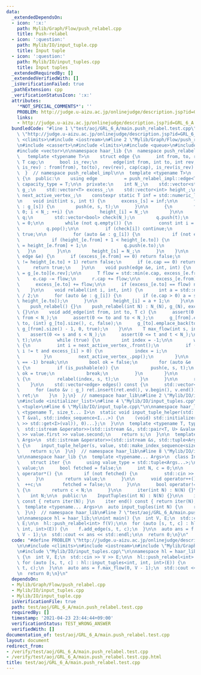 ```yaml
---
data:
  _extendedDependsOn:
  - icon: ':x:'
    path: Mylib/Graph/Flow/push_relabel.cpp
    title: Push-relabel
  - icon: ':question:'
    path: Mylib/IO/input_tuple.cpp
    title: Input tuple
  - icon: ':question:'
    path: Mylib/IO/input_tuples.cpp
    title: Input tuples
  _extendedRequiredBy: []
  _extendedVerifiedWith: []
  _isVerificationFailed: true
  _pathExtension: cpp
  _verificationStatusIcon: ':x:'
  attributes:
    '*NOT_SPECIAL_COMMENTS*': ''
    PROBLEM: http://judge.u-aizu.ac.jp/onlinejudge/description.jsp?id=GRL_6_A
    links:
    - http://judge.u-aizu.ac.jp/onlinejudge/description.jsp?id=GRL_6_A
  bundledCode: "#line 1 \"test/aoj/GRL_6_A/main.push_relabel.test.cpp\"\n#define PROBLEM\
    \ \"http://judge.u-aizu.ac.jp/onlinejudge/description.jsp?id=GRL_6_A\"\n\n#include\
    \ <climits>\n#include <iostream>\n#line 2 \"Mylib/Graph/Flow/push_relabel.cpp\"\
    \n#include <cassert>\n#include <limits>\n#include <queue>\n#include <utility>\n\
    #include <vector>\n\nnamespace haar_lib {\n  namespace push_relabel_impl {\n \
    \   template <typename T>\n    struct edge {\n      int from, to, rev;\n     \
    \ T cap;\n      bool is_rev;\n      edge(int from, int to, int rev, T cap, bool\
    \ is_rev) : from(from), to(to), rev(rev), cap(cap), is_rev(is_rev) {}\n    };\n\
    \  }  // namespace push_relabel_impl\n\n  template <typename T>\n  class push_relabel\
    \ {\n  public:\n    using edge          = push_relabel_impl::edge<T>;\n    using\
    \ capacity_type = T;\n\n  private:\n    int N_;\n    std::vector<std::vector<edge>>\
    \ g_;\n    std::vector<T> excess_;\n    std::vector<int> height_;\n    std::queue<int>\
    \ next_active_vertex_;\n    constexpr static T inf = std::numeric_limits<T>::max();\n\
    \n    void init(int s, int t) {\n      excess_[s] = inf;\n\n      for (auto &e\
    \ : g_[s]) {\n        push(e, s, t);\n      }\n\n      {\n        for (int i =\
    \ 0; i < N_; ++i) {\n          height_[i] = N_;\n        }\n\n        std::queue<int>\
    \ q;\n        std::vector<bool> check(N_);\n        q.push(t);\n        height_[t]\
    \ = 0;\n\n        while (not q.empty()) {\n          const int i = q.front();\n\
    \          q.pop();\n\n          if (check[i]) continue;\n          check[i] =\
    \ true;\n\n          for (auto &e : g_[i]) {\n            if (not e.is_rev) continue;\n\
    \            if (height_[e.from] + 1 < height_[e.to]) {\n              height_[e.to]\
    \ = height_[e.from] + 1;\n              q.push(e.to);\n            }\n       \
    \   }\n        }\n\n        height_[s] = N_;\n      }\n    }\n\n    bool is_pushable(const\
    \ edge &e) {\n      if (excess_[e.from] == 0) return false;\n      if (height_[e.from]\
    \ != height_[e.to] + 1) return false;\n      if (e.cap == 0) return false;\n \
    \     return true;\n    }\n\n    void push(edge &e, int, int) {\n      auto &r\
    \ = g_[e.to][e.rev];\n\n      T flow = std::min(e.cap, excess_[e.from]);\n\n \
    \     e.cap -= flow;\n      r.cap += flow;\n\n      excess_[e.from] -= flow;\n\
    \      excess_[e.to] += flow;\n\n      if (excess_[e.to] == flow) next_active_vertex_.push(e.to);\n\
    \    }\n\n    void relabel(int i, int, int) {\n      int a = std::numeric_limits<int>::max()\
    \ / 2;\n      for (auto &e : g_[i]) {\n        if (e.cap > 0) a = std::min(a,\
    \ height_[e.to]);\n      }\n\n      height_[i] = a + 1;\n    }\n\n  public:\n\
    \    push_relabel() {}\n    push_relabel(int N) : N_(N), g_(N), excess_(N), height_(N)\
    \ {}\n\n    void add_edge(int from, int to, T c) {\n      assert(0 <= from and\
    \ from < N_);\n      assert(0 <= to and to < N_);\n      g_[from].emplace_back(from,\
    \ to, (int) g_[to].size(), c, false);\n      g_[to].emplace_back(to, from, (int)\
    \ g_[from].size() - 1, 0, true);\n    }\n\n    T max_flow(int s, int t) {\n  \
    \    assert(0 <= s and s < N_);\n      assert(0 <= t and t < N_);\n      init(s,\
    \ t);\n\n      while (true) {\n        int index = -1;\n\n        while (not next_active_vertex_.empty())\
    \ {\n          int i = next_active_vertex_.front();\n          if (i != s and\
    \ i != t and excess_[i] > 0) {\n            index = i;\n            break;\n \
    \         }\n          next_active_vertex_.pop();\n        }\n\n        if (index\
    \ == -1) break;\n\n        bool ok = false;\n        for (auto &e : g_[index])\
    \ {\n          if (is_pushable(e)) {\n            push(e, s, t);\n           \
    \ ok = true;\n            break;\n          }\n        }\n\n        if (not ok)\
    \ {\n          relabel(index, s, t);\n        }\n      }\n\n      return excess_[t];\n\
    \    }\n\n    std::vector<edge> edges() const {\n      std::vector<edge> ret;\n\
    \      for (auto &v : g_) ret.insert(ret.end(), v.begin(), v.end());\n      return\
    \ ret;\n    }\n  };\n}  // namespace haar_lib\n#line 2 \"Mylib/IO/input_tuples.cpp\"\
    \n#include <initializer_list>\n#line 4 \"Mylib/IO/input_tuples.cpp\"\n#include\
    \ <tuple>\n#line 6 \"Mylib/IO/input_tuple.cpp\"\n\nnamespace haar_lib {\n  template\
    \ <typename T, size_t... I>\n  static void input_tuple_helper(std::istream &s,\
    \ T &val, std::index_sequence<I...>) {\n    (void) std::initializer_list<int>{(void(s\
    \ >> std::get<I>(val)), 0)...};\n  }\n\n  template <typename T, typename U>\n\
    \  std::istream &operator>>(std::istream &s, std::pair<T, U> &value) {\n    s\
    \ >> value.first >> value.second;\n    return s;\n  }\n\n  template <typename...\
    \ Args>\n  std::istream &operator>>(std::istream &s, std::tuple<Args...> &value)\
    \ {\n    input_tuple_helper(s, value, std::make_index_sequence<sizeof...(Args)>());\n\
    \    return s;\n  }\n}  // namespace haar_lib\n#line 8 \"Mylib/IO/input_tuples.cpp\"\
    \n\nnamespace haar_lib {\n  template <typename... Args>\n  class InputTuples {\n\
    \    struct iter {\n      using value_type = std::tuple<Args...>;\n      value_type\
    \ value;\n      bool fetched = false;\n      int N, c = 0;\n\n      value_type\
    \ operator*() {\n        if (not fetched) {\n          std::cin >> value;\n  \
    \      }\n        return value;\n      }\n\n      void operator++() {\n      \
    \  ++c;\n        fetched = false;\n      }\n\n      bool operator!=(iter &) const\
    \ {\n        return c < N;\n      }\n\n      iter(int N) : N(N) {}\n    };\n\n\
    \    int N;\n\n  public:\n    InputTuples(int N) : N(N) {}\n\n    iter begin()\
    \ const { return iter(N); }\n    iter end() const { return iter(N); }\n  };\n\n\
    \  template <typename... Args>\n  auto input_tuples(int N) {\n    return InputTuples<Args...>(N);\n\
    \  }\n}  // namespace haar_lib\n#line 7 \"test/aoj/GRL_6_A/main.push_relabel.test.cpp\"\
    \n\nnamespace hl = haar_lib;\n\nint main() {\n  int V, E;\n  std::cin >> V >>\
    \ E;\n\n  hl::push_relabel<int> f(V);\n\n  for (auto [s, t, c] : hl::input_tuples<int,\
    \ int, int>(E)) {\n    f.add_edge(s, t, c);\n  }\n\n  auto ans = f.max_flow(0,\
    \ V - 1);\n  std::cout << ans << std::endl;\n\n  return 0;\n}\n"
  code: "#define PROBLEM \"http://judge.u-aizu.ac.jp/onlinejudge/description.jsp?id=GRL_6_A\"\
    \n\n#include <climits>\n#include <iostream>\n#include \"Mylib/Graph/Flow/push_relabel.cpp\"\
    \n#include \"Mylib/IO/input_tuples.cpp\"\n\nnamespace hl = haar_lib;\n\nint main()\
    \ {\n  int V, E;\n  std::cin >> V >> E;\n\n  hl::push_relabel<int> f(V);\n\n \
    \ for (auto [s, t, c] : hl::input_tuples<int, int, int>(E)) {\n    f.add_edge(s,\
    \ t, c);\n  }\n\n  auto ans = f.max_flow(0, V - 1);\n  std::cout << ans << std::endl;\n\
    \n  return 0;\n}\n"
  dependsOn:
  - Mylib/Graph/Flow/push_relabel.cpp
  - Mylib/IO/input_tuples.cpp
  - Mylib/IO/input_tuple.cpp
  isVerificationFile: true
  path: test/aoj/GRL_6_A/main.push_relabel.test.cpp
  requiredBy: []
  timestamp: '2021-04-23 23:44:44+09:00'
  verificationStatus: TEST_WRONG_ANSWER
  verifiedWith: []
documentation_of: test/aoj/GRL_6_A/main.push_relabel.test.cpp
layout: document
redirect_from:
- /verify/test/aoj/GRL_6_A/main.push_relabel.test.cpp
- /verify/test/aoj/GRL_6_A/main.push_relabel.test.cpp.html
title: test/aoj/GRL_6_A/main.push_relabel.test.cpp
---
```

